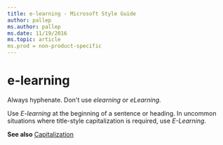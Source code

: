 ```yaml
---
title: e-learning - Microsoft Style Guide
author: pallep
ms.author: pallep
ms.date: 11/19/2016
ms.topic: article
ms.prod = non-product-specific
---
```


# e-learning

Always hyphenate. Don't use *elearning* or *eLearning.*

Use *E-learning* at the beginning of a sentence or heading. In uncommon situations where title-style capitalization is required, use *E-Learning*.

**See also** [Capitalization](/style-guide/capitalization)
